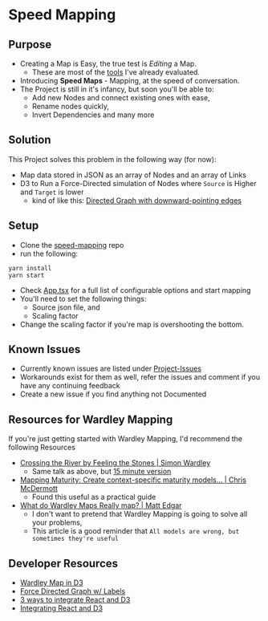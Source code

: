 # Speed Mapping

## Purpose

- Creating a Map is Easy, the true test is _Editing_ a Map.
  - These are most of the [tools](https://medium.com/@benmo/wardley-mapping-tools-and-techniques-76ec1bc47bf9) I've already evaluated.
- Introducing **Speed Maps** - Mapping, at the speed of conversation.
- The Project is still in it's infancy, but soon you'll be able to:
  - Add new Nodes and connect existing ones with ease,
  - Rename nodes quickly,
  - Invert Dependencies and many more

## Solution

This Project solves this problem in the following way (for now):

- Map data stored in JSON as an array of Nodes and an array of Links
- D3 to Run a Force-Directed simulation of Nodes where `Source` is Higher and `Target` is lower
  - kind of like this: [Directed Graph with downward-pointing edges](https://ialab.it.monash.edu/webcola/examples/downwardedges.html)

## Setup

- Clone the [speed-mapping](https://github.com/jlouzado/speed-mapping) repo
- run the following:

```
yarn install
yarn start
```

- Check [App.tsx](./App.tsx) for a full list of configurable options and start mapping
- You'll need to set the following things:
  - Source json file, and
  - Scaling factor
- Change the scaling factor if you're map is overshooting the bottom.

## Known Issues

- Currently known issues are listed under [Project-Issues](https://github.com/jlouzado/speed-mapping/issues)
- Workarounds exist for them as well, refer the issues and comment if you have any continuing feedback
- Create a new issue if you find anything not Documented

## Resources for Wardley Mapping

If you're just getting started with Wardley Mapping, I'd recommend the following Resources

- [Crossing the River by Feeling the Stones | Simon Wardley](https://vimeo.com/189984496)
  - Same talk as above, but [15 minute version](https://youtu.be/Ie2KtSU_ndQ)
- [Mapping Maturity: Create context-specific maturity models... | Chris McDermott](https://medium.com/@chrisvmcd/mapping-maturity-create-context-specific-maturity-models-with-wardley-maps-informed-by-cynefin-37ffcd1d315)
  - Found this useful as a practical guide
- [What do Wardley Maps Really map? | Matt Edgar](https://blog.mattedgar.com/2017/08/13/what-do-wardley-maps-really-map-a-settler-writes/)
  - I don't want to pretend that Wardley Mapping is going to solve all your problems,
  - This article is a good reminder that `All models are wrong, but sometimes they're useful`

## Developer Resources

- [Wardley Map in D3](http://mbpfefferle.com/2017/01/11/wardley-map-d3)
- [Force Directed Graph w/ Labels](https://bl.ocks.org/heybignick/3faf257bbbbc7743bb72310d03b86ee8)
- [3 ways to integrate React and D3](https://frontendcharts.com/react-d3-integrate/)
- [Integrating React and D3](https://spin.atomicobject.com/2017/07/20/d3-react-typescript/)
